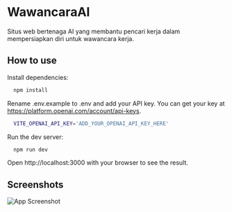 
# WawancaraAI

Situs web bertenaga AI yang membantu pencari kerja dalam mempersiapkan diri untuk wawancara kerja.

## How to use

Install dependencies:

```bash
  npm install
```

Rename .env.example to .env and add your API key. You can get your key at https://platform.openai.com/account/api-keys.

```bash
  VITE_OPENAI_API_KEY='ADD_YOUR_OPENAI_API_KEY_HERE'
```

Run the dev server:
```bash
  npm run dev
```

Open http://localhost:3000 with your browser to see the result.


## Screenshots

![App Screenshot](https://via.placeholder.com/468x300?text=App+Screenshot+Here)

